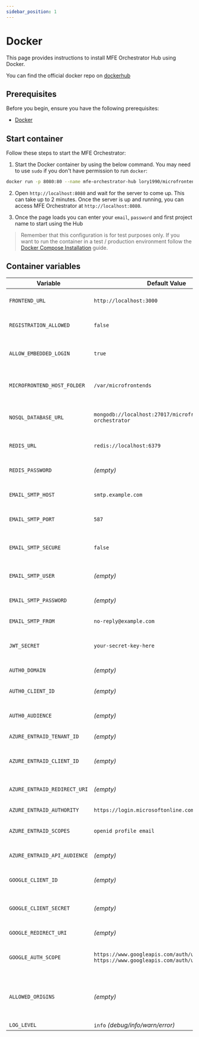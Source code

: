 ```yaml
---
sidebar_position: 1
---
```

# Docker
This page provides instructions to install MFE Orchestrator Hub using Docker.

You can find the official docker repo on [dockerhub](https://hub.docker.com/r/lory1990/microfrontend-orchestrator-hub)

## Prerequisites

Before you begin, ensure you have the following prerequisites:

- [Docker](https://docs.docker.com/get-started/get-docker/)

## Start container

Follow these steps to start the MFE Orchestrator:

1. Start the Docker container by using the below command. You may need to use `sudo` if you don't have permission to run `docker`:
```bash
docker run -p 8080:80 --name mfe-orchestrator-hub lory1990/microfrontend-orchestrator-hub:latest -d
```
2.  Open `http://localhost:8080` and wait for the server to come up. This can take up to 2 minutes. Once the server is up and running, you can access MFE Orchestrator at `http://localhost:8080`.

3. Once the page loads you can enter your `email`, `password` and first project name to start using the Hub

> Remember that this configuration is for test purposes only. If you want to run the container in a test / production environment follow the [Docker Compose Installation](./docker-compose.md) guide.

## Container variables
| Variable | Default Value | Description |
|-----------|---------------|-------------|
| `FRONTEND_URL` | `http://localhost:3000` | URL of the frontend application. |
| `REGISTRATION_ALLOWED` | `false` | If `true`, allows new user registration. |
| `ALLOW_EMBEDDED_LOGIN` | `true` | If `true`, enables the login system within the application. |
| `MICROFRONTEND_HOST_FOLDER`| `/var/microfrontends` | Folder containing the host microfrontends. |
| `NOSQL_DATABASE_URL` | `mongodb://localhost:27017/microfrontend-orchestrator` | MongoDB database connection URL. |
| `REDIS_URL` | `redis://localhost:6379` | Redis server connection URL. |
| `REDIS_PASSWORD` | *(empty)* | Password for Redis access (if set). |
| `EMAIL_SMTP_HOST` | `smtp.example.com` | SMTP server host for sending emails. |
| `EMAIL_SMTP_PORT` | `587` | SMTP server port (e.g., 587 for TLS). |
| `EMAIL_SMTP_SECURE` | `false` | If `true`, uses secure connection (SSL/TLS). |
| `EMAIL_SMTP_USER` | *(empty)* | Username for SMTP authentication. |
| `EMAIL_SMTP_PASSWORD` | *(empty)* | Password for SMTP authentication. |
| `EMAIL_SMTP_FROM` | `no-reply@example.com` | Sender email address. |
| `JWT_SECRET` | `your-secret-key-here` | Secret key for JWT generation and validation. |
| `AUTH0_DOMAIN` | *(empty)* | Auth0 tenant domain. |
| `AUTH0_CLIENT_ID` | *(empty)* | Client ID of the Auth0 application. |
| `AUTH0_AUDIENCE` | *(empty)* | API Audience configured in Auth0. |
| `AZURE_ENTRAID_TENANT_ID` | *(empty)* | Azure Entra ID tenant ID. |
| `AZURE_ENTRAID_CLIENT_ID` | *(empty)* | Client ID of the registered Azure application. |
| `AZURE_ENTRAID_REDIRECT_URI` | *(empty)* | Redirect URI for Azure authentication. |
| `AZURE_ENTRAID_AUTHORITY` | `https://login.microsoftonline.com` | Authentication authority URL. |
| `AZURE_ENTRAID_SCOPES` | `openid profile email` | Required scopes during login. |
| `AZURE_ENTRAID_API_AUDIENCE` | *(empty)* | Protected API identifier in Azure. |
| `GOOGLE_CLIENT_ID` | *(empty)* | Client ID for Google OAuth authentication. |
| `GOOGLE_CLIENT_SECRET` | *(empty)* | Client secret for Google OAuth authentication. |
| `GOOGLE_REDIRECT_URI` | *(empty)* | Redirect URI for Google OAuth. |
| `GOOGLE_AUTH_SCOPE` | `https://www.googleapis.com/auth/userinfo.email https://www.googleapis.com/auth/userinfo.profile` | Required scopes to get Google email and profile. |
| `ALLOWED_ORIGINS` | *(empty)* | List of allowed URLs for cross-origin requests comma separated. |
| `LOG_LEVEL` | `info` *(debug/info/warn/error)* | Logging level. |
